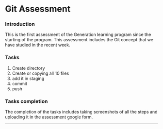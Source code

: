 # Git Assessment

### Introduction
  This is the first assessment of the Generation learning program since the starting of the program.
  This assessment includes the Git concept that we have studied in the recent week.

### Tasks
  1. Create directory
  2. Create or copying all 10 files
  3. add it in staging
  4. commit
  5. push

### Tasks completion
  The completion of the tasks includes taking screenshots of all the steps and uploading it in the assessment google form.

  ---
  
